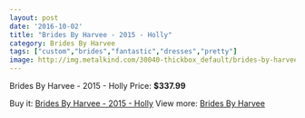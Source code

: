 ```yaml
---
layout: post
date: '2016-10-02'
title: "Brides By Harvee - 2015 - Holly"
category: Brides By Harvee
tags: ["custom","brides","fantastic","dresses","pretty"]
image: http://img.metalkind.com/30040-thickbox_default/brides-by-harvee-2015-holly.jpg
---
```

Brides By Harvee - 2015 - Holly
Price: **$337.99**
<a href="https://www.metalkind.com/en/brides-by-harvee/10767-brides-by-harvee-2015-holly.html"><amp-img layout="responsive" width="600" height="600" src="://img.metalkind.com/30040-thickbox_default/brides-by-harvee-2015-holly.jpg" alt="Brides By Harvee - 2015 - Holly 0" /></a>
<a href="https://www.metalkind.com/en/brides-by-harvee/10767-brides-by-harvee-2015-holly.html"><amp-img layout="responsive" width="600" height="600" src="://img.metalkind.com/30042-thickbox_default/brides-by-harvee-2015-holly.jpg" alt="Brides By Harvee - 2015 - Holly 1" /></a>

Buy it: [Brides By Harvee - 2015 - Holly](https://www.metalkind.com/en/brides-by-harvee/10767-brides-by-harvee-2015-holly.html "Brides By Harvee - 2015 - Holly")
View more: [Brides By Harvee](https://www.metalkind.com/en/126-brides-by-harvee "Brides By Harvee")